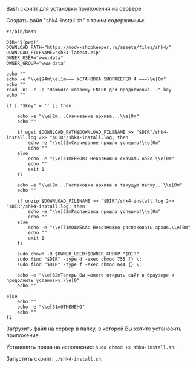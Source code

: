 Bash скрипт для установки приложения на сервере.

Создать файл "shk4-install.sh" с таким содержимым:
~~~
#!/bin/bash

DIR="$(pwd)"
DOWNLOAD_PATH="https://modx-shopkeeper.ru/assets/files/shk4/"
DOWNLOAD_FILENAME="shk4-latest.zip"
OWNER_USER="www-data"
OWNER_GROUP="www-data"

echo ""
echo -e "\\e[94m\\e[1m=== УСТАНОВКА SHOPKEEPER 4 ===\\e[0m"
echo ""
read -n1 -r -p "Нажмите клавишу ENTER для продолжения..." key
echo ""

if [ "$key" = '' ]; then

    echo -e "\\e[2m...Скачивание архива...\\e[0m"
    echo ""
    
    if wget $DOWNLOAD_PATH$DOWNLOAD_FILENAME >> "$DIR"/shk4-install.log 2>> "$DIR"/shk4-install.log; then
        echo -e "\\e[32mСкачивание прошло успешно!\\e[0m"
        echo ""
    else
        echo -e "\\e[31mERROR: Невозможно скачать файл.\\e[0m"
        echo ""
        exit 1
    fi
    
    echo -e "\\e[2m...Распаковка архива в текущую папку...\\e[0m"
    echo ""
    
    if unzip $DOWNLOAD_FILENAME >> "$DIR"/shk4-install.log 2>> "$DIR"/shk4-install.log; then
        echo -e "\\e[32mРаспаковка прошла успешно!\\e[0m"
        echo ""
    else
        echo -e "\\e[31mОШИБКА: Невозможно распаковать архив.\\e[0m"
        echo ""
        exit 1
    fi
    
    sudo chown -R $OWNER_USER:$OWNER_GROUP "$DIR"
    sudo find "$DIR" -type d -exec chmod 755 {} \;
    sudo find "$DIR" -type f -exec chmod 644 {} \;
    
    echo -e "\\e[32mТеперь Вы можете открыть сайт в браузере и продолжить установку.\\e[0"
    echo ""

else
    echo ""
    echo -e "\\e[31mОТМЕНЕНО"
    echo ""
fi
~~~

Загрузить файл на сервер в папку, в которой Вы хотите установить приложение.

Установить права на исполнение: ``sudo chmod +x shk4-install.sh``.

Запустить скрипт: ``./shk4-install.sh``.